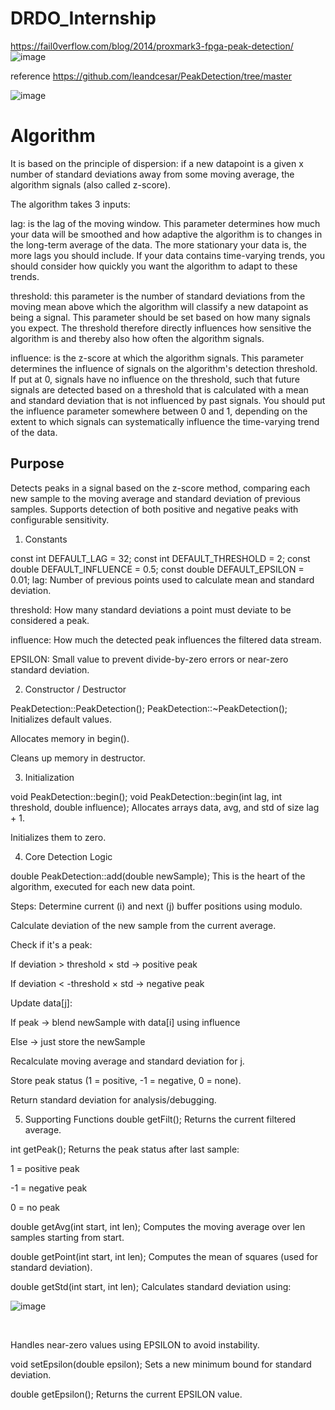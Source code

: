 # DRDO_Internship

https://fail0verflow.com/blog/2014/proxmark3-fpga-peak-detection/
![image](https://github.com/user-attachments/assets/61c7daab-bccf-42d4-a3bd-9a0296e1fac2)


reference https://github.com/leandcesar/PeakDetection/tree/master

![image](https://github.com/user-attachments/assets/b7961efe-eb96-4056-9b8f-9c3914b8c554)

# Algorithm
It is based on the principle of dispersion: if a new datapoint is a given x number of standard deviations away from some moving average, the algorithm signals (also called z-score).

The algorithm takes 3 inputs:

lag: is the lag of the moving window. This parameter determines how much your data will be smoothed and how adaptive the algorithm is to changes in the long-term average of the data. The more stationary your data is, the more lags you should include. If your data contains time-varying trends, you should consider how quickly you want the algorithm to adapt to these trends.

threshold: this parameter is the number of standard deviations from the moving mean above which the algorithm will classify a new datapoint as being a signal. This parameter should be set based on how many signals you expect. The threshold therefore directly influences how sensitive the algorithm is and thereby also how often the algorithm signals.

influence: is the z-score at which the algorithm signals. This parameter determines the influence of signals on the algorithm's detection threshold. If put at 0, signals have no influence on the threshold, such that future signals are detected based on a threshold that is calculated with a mean and standard deviation that is not influenced by past signals. You should put the influence parameter somewhere between 0 and 1, depending on the extent to which signals can systematically influence the time-varying trend of the data.


## Purpose
Detects peaks in a signal based on the z-score method, comparing each new sample to the moving average and standard deviation of previous samples. Supports detection of both positive and negative peaks with configurable sensitivity.

1. Constants

const int DEFAULT_LAG = 32;
const int DEFAULT_THRESHOLD = 2;
const double DEFAULT_INFLUENCE = 0.5;
const double DEFAULT_EPSILON = 0.01;
lag: Number of previous points used to calculate mean and standard deviation.

threshold: How many standard deviations a point must deviate to be considered a peak.

influence: How much the detected peak influences the filtered data stream.

EPSILON: Small value to prevent divide-by-zero errors or near-zero standard deviation.

2. Constructor / Destructor

PeakDetection::PeakDetection();
PeakDetection::~PeakDetection();
Initializes default values.

Allocates memory in begin().

Cleans up memory in destructor.

3. Initialization

void PeakDetection::begin();
void PeakDetection::begin(int lag, int threshold, double influence);
Allocates arrays data, avg, and std of size lag + 1.

Initializes them to zero.

4. Core Detection Logic


double PeakDetection::add(double newSample);
This is the heart of the algorithm, executed for each new data point.

Steps:
Determine current (i) and next (j) buffer positions using modulo.

Calculate deviation of the new sample from the current average.

Check if it's a peak:

If deviation > threshold × std → positive peak

If deviation < -threshold × std → negative peak

Update data[j]:

If peak → blend newSample with data[i] using influence

Else → just store the newSample

Recalculate moving average and standard deviation for j.

Store peak status (1 = positive, -1 = negative, 0 = none).

Return standard deviation for analysis/debugging.

5. Supporting Functions
double getFilt();
Returns the current filtered average.

int getPeak();
Returns the peak status after last sample:

1 = positive peak

-1 = negative peak

0 = no peak

double getAvg(int start, int len);
Computes the moving average over len samples starting from start.

double getPoint(int start, int len);
Computes the mean of squares (used for standard deviation).

double getStd(int start, int len);
Calculates standard deviation using:

![image](https://github.com/user-attachments/assets/a352b8a9-b776-474d-9536-6e9a6974a6bf)

​
 
Handles near-zero values using EPSILON to avoid instability.

void setEpsilon(double epsilon);
Sets a new minimum bound for standard deviation.

double getEpsilon();
Returns the current EPSILON value.
